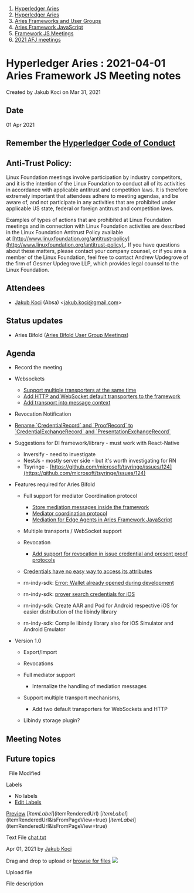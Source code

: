 1. [Hyperledger Aries](index.html)
2. [Hyperledger Aries](Hyperledger-Aries_18481154.html)
3. [Aries Frameworks and User Groups](Aries-Frameworks-and-User-Groups_18481290.html)
4. [Aries Framework JavaScript](Aries-Framework-JavaScript_18482463.html)
5. [Framework JS Meetings](Framework-JS-Meetings_18482467.html)
6. [2021 AFJ meetings](2021-AFJ-meetings_18514593.html)

# Hyperledger Aries : 2021-04-01 Aries Framework JS Meeting notes

Created by Jakub Koci on Mar 31, 2021

## Date

01 Apr 2021

## Remember the [Hyperledger Code of Conduct](https://lf-hyperledger.atlassian.net/wiki/display/HYP/Hyperledger+Code+of+Conduct)

## Anti-Trust Policy:

Linux Foundation meetings involve participation by industry competitors, and it is the intention of the Linux Foundation to conduct all of its activities in accordance with applicable antitrust and competition laws. It is therefore extremely important that attendees adhere to meeting agendas, and be aware of, and not participate in any activities that are prohibited under applicable US state, federal or foreign antitrust and competition laws.

Examples of types of actions that are prohibited at Linux Foundation meetings and in connection with Linux Foundation activities are described in the Linux Foundation Antitrust Policy available at [http://www.linuxfoundation.org/antitrust-policy](http://www.linuxfoundation.org/antitrust-policy) . If you have questions about these matters, please contact your company counsel, or if you are a member of the Linux Foundation, feel free to contact Andrew Updegrove of the firm of Gesmer Updegrove LLP, which provides legal counsel to the Linux Foundation.

## Attendees

- [Jakub Koci](https://lf-hyperledger.atlassian.net/wiki/people/557058:a09deeb2-174a-4e43-9fd0-890f4d055dd5?ref=confluence) (Absa) &lt;jakub.koci@gmail.com&gt;

## Status updates

- Aries Bifold ([Aries Bifold User Group Meetings](Aries-Bifold-User-Group-Meetings_18490725.html))

## Agenda

- Record the meeting
- Websockets
  
  - [Support multiple transporters at the same time](https://github.com/hyperledger/aries-framework-javascript/issues/101)
  - [Add HTTP and WebSocket default transporters to the framework](https://github.com/hyperledger/aries-framework-javascript/issues/102)
  - [Add transport into message context](https://github.com/hyperledger/aries-framework-javascript/issues/81)
- Revocation Notification
- [Rename \`CredentialRecord\` and \`ProofRecord\` to \`CredentialExchangeRecord\` and \`PresentationExchangeRecord\`](https://github.com/hyperledger/aries-framework-javascript/issues/199)
- Suggestions for DI framework/library - must work with React-Native
  
  - Inversify - need to investigate
  - NestJs - mostly server side - but it's worth investigating for RN
  - Tsyringe - [https://github.com/microsoft/tsyringe/issues/124](https://github.com/microsoft/tsyringe/issues/124)
- Features required for Aries Bifold
  
  - Full support for mediator Coordination protocol
    
    - [Store mediation messages inside the framework](https://github.com/hyperledger/aries-framework-javascript/issues/103)
    - [Mediator coordination protocol](https://github.com/hyperledger/aries-framework-javascript/issues/63)
    - [Mediation for Edge Agents in Aries Framework JavaScript](https://github.com/hyperledger/aries-framework-javascript/issues/40)
  - Multiple transports / WebSocket support
  - Revocation
    
    - [Add support for revocation in issue credential and present proof protocols](https://github.com/hyperledger/aries-framework-javascript/issues/112)
  - [Credentials have no easy way to access its attributes](https://github.com/hyperledger/aries-framework-javascript/issues/187)
  - rn-indy-sdk: [Error: Wallet already opened during development](https://github.com/AbsaOSS/rn-indy-sdk/issues/41)
  - rn-indy-sdk: [prover search credentials for iOS](https://github.com/AbsaOSS/rn-indy-sdk/pull/42)
  - rn-indy-sdk: Create AAR and Pod for Android respective iOS for easier distribution of the libindy library
  - rn-indy-sdk: Compile libindy library also for iOS Simulator and Android Emulator
- Version 1.0
  
  - Export/Import
  - Revocations
  - Full mediator support
    
    - Internalize the handling of mediation messages
  - Support multiple transport mechanisms,
    
    - Add two default transporters for WebSockets and HTTP
  - Libindy storage plugin?

## Meeting Notes

## Future topics

  File Modified

Labels

- No labels
- [Edit Labels](# "Edit Labels")

[Preview]() [$itemLabel]($itemRenderedUrl) [$itemLabel]($itemRenderedUrl&isFromPageView=true) [$itemLabel]($itemRenderedUrl&isFromPageView=true)

Text File [chat.txt](attachments/18491667/18515053.txt "Download")

Apr 01, 2021 by [Jakub Koci](/wiki/people/557058:a09deeb2-174a-4e43-9fd0-890f4d055dd5)

Drag and drop to upload or [browse for files]() ![](images/icons/wait.gif)

Upload file

File description
